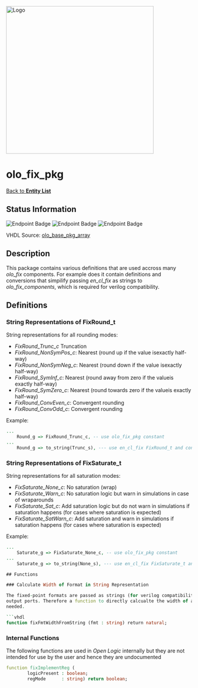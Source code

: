 <img src="../Logo.png" alt="Logo" width="400">

# olo_fix_pkg

[Back to **Entity List**](../EntityList.md)

## Status Information

![Endpoint Badge](https://img.shields.io/endpoint?url=https://storage.googleapis.com/open-logic-badges/coverage/olo_fix_pkg.json?cacheSeconds=0)
![Endpoint Badge](https://img.shields.io/endpoint?url=https://storage.googleapis.com/open-logic-badges/branches/olo_fix_pkg.json?cacheSeconds=0)
![Endpoint Badge](https://img.shields.io/endpoint?url=https://storage.googleapis.com/open-logic-badges/issues/olo_fix_pkg.json?cacheSeconds=0)

VHDL Source: [olo_base_pkg_array](../../src/fix/vhdl/olo_fix_pkg.vhd)

## Description

This package contains various definitions that are used accross many _olo_fix_ components. For example does it contain
definitions and conversions that simpilify passing _en_cl_fix_ as strings to _olo_fix_components_, which is required
for verilog compatibility.

## Definitions

### String Representations of FixRound_t

String representations for all rounding modes:

- _FixRound_Trunc_c_ Truncation
- _FixRound_NonSymPos_c_: Nearest (round up if the value isexactly half-way)
- _FixRound_NonSymNeg_c_: Nearest (round down if the value isexactly half-way)
- _FixRound_SymInf_c_: Nearest (round away from zero if the valueis exactly half-way)
- _FixRound_SymZero_c_: Nearest (round towards zero if the valueis exactly half-way)
- _FixRound_ConvEven_c_: Convergent rounding
- _FixRound_ConvOdd_c_: Convergent rounding

Example:

```vhdl
...
    Round_g => FixRound_Trunc_c, -- use olo_fix_pkg constant
...
    Round_g => to_string(Trunc_s), --- use en_cl_fix FixRound_t and convert to string
```

### String Representations of FixSaturate_t

String representations for all saturation modes:

- _FixSaturate_None_c_: No saturation (wrap)
- _FixSaturate_Warn_c_: No saturation logic but warn in simulations in case of wraparounds
- _FixSaturate_Sat_c_: Add saturation logic but do not warn in simulations if saturation happens (for cases
  where saturation is expected)
- _FixSaturate_SatWarn_c_: Add saturation and warn in simulations if saturation happens (for cases where
  saturation is expected)

Example:

```vhdl
...
    Saturate_g => FixSaturate_None_c, -- use olo_fix_pkg constant
...
    Saturate_g => to_string(None_s), --- use en_cl_fix FixSaturate_t and convert to string

## Functions

### Calculate Width of Format in String Representation

The fixed-point formats are passed as strings (for verilog compatibility) but their width is required for input and
output ports. Therefore a function to directly calcualte the width of a fixed-point format available as string is
needed.

```vhdl
function fixFmtWidthFromString (fmt : string) return natural;
```

### Internal Functions

The following functions are used in _Open Logic_ internally but they are not intended for use by the user and hence
they are undocumented

```vhdl
function fixImplementReg (
        logicPresent : boolean;
        regMode      : string) return boolean;
```
